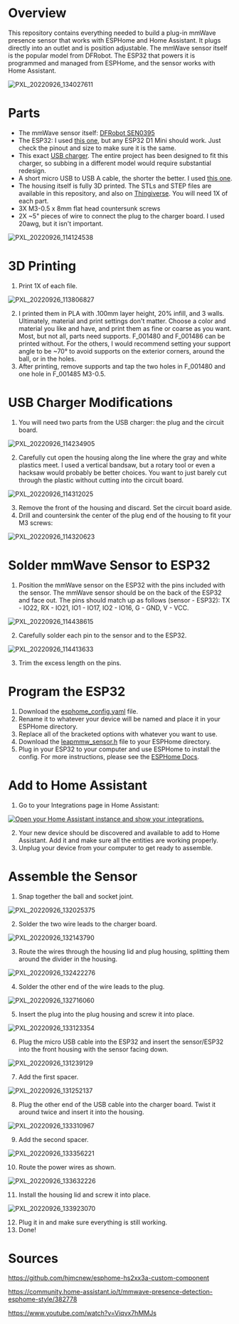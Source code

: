 # Overview

This repository contains everything needed to build a plug-in mmWave presence sensor that works with ESPHome and Home Assistant. It plugs directly into an outlet and is position adjustable. The mmWave sensor itself is the popular model from DFRobot. The ESP32 that powers it is programmed and managed from ESPHome, and the sensor works with Home Assistant.

![PXL_20220926_134027611](https://user-images.githubusercontent.com/13952475/192294687-1cd1020a-3280-46bc-bacd-440ba9171007.jpg)

# Parts

- The mmWave sensor itself: [DFRobot SEN0395](https://www.dfrobot.com/product-2282.html)
- The ESP32: I used [this one](https://smile.amazon.com/gp/product/B08PNWB81Z), but any ESP32 D1 Mini should work. Just check the pinout and size to make sure it is the same.
- This exact [USB charger](https://smile.amazon.com/gp/product/B07P41X3L3). The entire project has been designed to fit this charger, so subbing in a different model would require substantial redesign.
- A short micro USB to USB A cable, the shorter the better. I used [this one](https://smile.amazon.com/gp/product/B01FSYBQ9Q).
- The housing itself is fully 3D printed. The STLs and STEP files are available in this repository, and also on [Thingiverse](https://www.thingiverse.com/thing:5533111). You will need 1X of each part.
- 3X M3-0.5 x 8mm flat head countersunk screws
- 2X ~5" pieces of wire to connect the plug to the charger board. I used 20awg, but it isn't important.

![PXL_20220926_114124538](https://user-images.githubusercontent.com/13952475/192278685-898deb84-dc93-4881-b344-dffaf04ae0bf.jpg)

# 3D Printing

1. Print 1X of each file.

![PXL_20220926_113806827](https://user-images.githubusercontent.com/13952475/192278475-aa8664be-d386-405f-b4f0-3ee8420e501e.jpg)

2. I printed them in PLA with .100mm layer height, 20% infill, and 3 walls. Ultimately, material and print settings don't matter. Choose a color and material you like and have, and print them as fine or coarse as you want. Most, but not all, parts need supports. F_001480 and F_001486 can be printed without. For the others, I would recommend setting your support angle to be ~70° to avoid supports on the exterior corners, around the ball, or in the holes.
2. After printing, remove supports and tap the two holes in F_001480 and one hole in F_001485 M3-0.5.

# USB Charger Modifications

1. You will need two parts from the USB charger: the plug and the circuit board.

![PXL_20220926_114234905](https://user-images.githubusercontent.com/13952475/192278229-41655264-f082-4b3a-a6d5-40a7087b3639.jpg)

2. Carefully cut open the housing along the line where the gray and white plastics meet. I used a vertical bandsaw, but a rotary tool or even a hacksaw would probably be better choices. You want to just barely cut through the plastic without cutting into the circuit board.

![PXL_20220926_114312025](https://user-images.githubusercontent.com/13952475/192278281-cd9cd39d-70c2-44ea-8054-dc8243f1994e.jpg)

3. Remove the front of the housing and discard. Set the circuit board aside.
4. Drill and countersink the center of the plug end of the housing to fit your M3 screws:

![PXL_20220926_114320623](https://user-images.githubusercontent.com/13952475/192277977-ec587d7a-f1b9-4737-adfb-2735a0946f53.jpg)

# Solder mmWave Sensor to ESP32

1. Position the mmWave sensor on the ESP32 with the pins included with the sensor. The mmWave sensor should be on the back of the ESP32 and face out. The pins should match up as follows (sensor - ESP32): TX - IO22, RX - IO21, IO1 - IO17, IO2 - IO16, G - GND, V - VCC. 

![PXL_20220926_114438615](https://user-images.githubusercontent.com/13952475/192280289-03ba695c-2f4a-4d89-9ebc-cb3c4d7d892e.jpg)

2. Carefully solder each pin to the sensor and to the ESP32.

![PXL_20220926_114413633](https://user-images.githubusercontent.com/13952475/192280301-4ab52aeb-5f65-415b-977a-de116815b41a.jpg)

3. Trim the excess length on the pins.

# Program the ESP32

1. Download the [esphome_config.yaml](esphome_config.yaml) file.
2. Rename it to whatever your device will be named and place it in your ESPHome directory.
3. Replace all of the bracketed options with whatever you want to use.
4. Download the [leapmmw_sensor.h](https://github.com/hjmcnew/esphome-hs2xx3a-custom-component/blob/main/leapmmw_sensor.h) file to your ESPHome directory.
5. Plug in your ESP32 to your computer and use ESPHome to install the config. For more instructions, please see the [ESPHome Docs](https://esphome.io/).

# Add to Home Assistant

1. Go to your Integrations page in Home Assistant:

<a href="https://my.home-assistant.io/redirect/integrations/" target="_blank"><img src="https://my.home-assistant.io/badges/integrations.svg" alt="Open your Home Assistant instance and show your integrations." /></a>

2. Your new device should be discovered and available to add to Home Assistant. Add it and make sure all the entities are working properly. 
3. Unplug your device from your computer to get ready to assemble.

# Assemble the Sensor

1. Snap together the ball and socket joint.

![PXL_20220926_132025375](https://user-images.githubusercontent.com/13952475/192294055-58f37193-7bf1-49e4-8bea-03946ff82f5c.jpg)

2. Solder the two wire leads to the charger board.

![PXL_20220926_132143790](https://user-images.githubusercontent.com/13952475/192294198-fcaac741-4742-4302-a8df-f03352040d2c.jpg)

3. Route the wires through the housing lid and plug housing, splitting them around the divider in the housing.

![PXL_20220926_132422276](https://user-images.githubusercontent.com/13952475/192294247-92e39336-b97f-40fc-8083-17f65e2798d6.jpg)

4. Solder the other end of the wire leads to the plug.

![PXL_20220926_132716060](https://user-images.githubusercontent.com/13952475/192294281-b391cb2b-0466-4f58-b2ea-a7570386a983.jpg)

5. Insert the plug into the plug housing and screw it into place.

![PXL_20220926_133123354](https://user-images.githubusercontent.com/13952475/192294328-43381e11-408d-4f42-bf71-1f8b5016bb5e.jpg)

6. Plug the micro USB cable into the ESP32 and insert the sensor/ESP32 into the front housing with the sensor facing down.

![PXL_20220926_131239129](https://user-images.githubusercontent.com/13952475/192294362-77816bc1-a132-4503-8e56-6265295e6ee4.jpg)

7. Add the first spacer.

![PXL_20220926_131252137](https://user-images.githubusercontent.com/13952475/192294421-ad93701d-ddec-4024-a784-89d9cfabc06b.jpg)

8. Plug the other end of the USB cable into the charger board. Twist it around twice and insert it into the housing.

![PXL_20220926_133310967](https://user-images.githubusercontent.com/13952475/192294553-4ff0670b-5a98-4f8c-94c2-bbeb99e954af.jpg)

9. Add the second spacer.

![PXL_20220926_133356221](https://user-images.githubusercontent.com/13952475/192294583-e46a5c05-848a-43d8-a12e-93084c4cd28e.jpg)

10. Route the power wires as shown.

![PXL_20220926_133632226](https://user-images.githubusercontent.com/13952475/192294612-8975e26c-bccb-43c7-b977-82ecd3a889fa.jpg)

11. Install the housing lid and screw it into place.

![PXL_20220926_133923070](https://user-images.githubusercontent.com/13952475/192294630-91ce4258-4e1a-4cb9-b9a4-342b1019c3fc.jpg)

12. Plug it in and make sure everything is still working.
13. Done!

# Sources

https://github.com/hjmcnew/esphome-hs2xx3a-custom-component

https://community.home-assistant.io/t/mmwave-presence-detection-esphome-style/382778

https://www.youtube.com/watch?v=Viqvx7hMMJs
